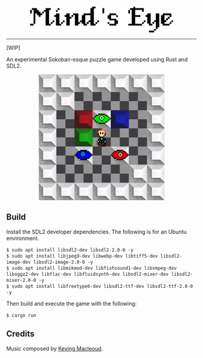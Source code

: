 
<p align="center">
  <img src="preview/title.png">
</p>

------

[WIP]

An experimental Sokoban-esque puzzle game developed using Rust and SDL2.

<p align="center">
  <img src="preview/preview.gif" height="333" width="333">
</p>

## Build

Install the SDL2 developer dependencies. The following is for an Ubuntu environment.

```
$ sudo apt install libsdl2-dev libsdl2-2.0-0 -y
$ sudo apt install libjpeg9-dev libwebp-dev libtiff5-dev libsdl2-image-dev libsdl2-image-2.0-0 -y
$ sudo apt install libmikmod-dev libfishsound1-dev libsmpeg-dev liboggz2-dev libflac-dev libfluidsynth-dev libsdl2-mixer-dev libsdl2-mixer-2.0-0 -y
$ sudo apt install libfreetype6-dev libsdl2-ttf-dev libsdl2-ttf-2.0-0 -y
```

Then build and execute the game with the following:

```
$ cargo run 
```

## Credits

Music composed by [Keving Macleoud](https://incompetech.com/music/royalty-free/index.html?isrc=USUAN1100181).
